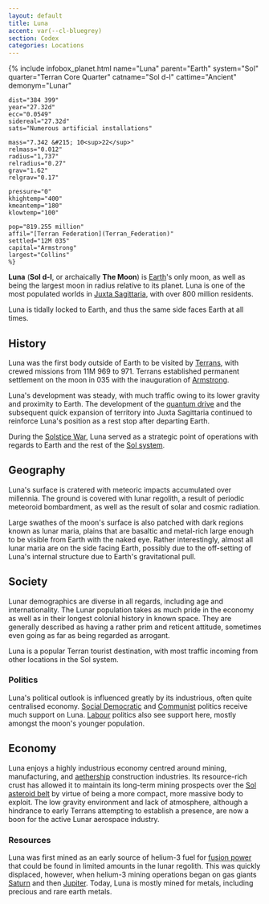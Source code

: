 ```yaml
---
layout: default
title: Luna
accent: var(--cl-bluegrey)
section: Codex
categories: Locations
---
```

{% include infobox_planet.html
    name="Luna"
    parent="Earth"
    system="Sol"
    quarter="Terran Core Quarter"
    catname="Sol d-I"
    cattime="Ancient"
    demonym="Lunar"

    dist="384 399" 
    year="27.32d"
    ecc="0.0549"
    sidereal="27.32d"
    sats="Numerous artificial installations"

    mass="7.342 &#215; 10<sup>22</sup>"
    relmass="0.012" 
    radius="1,737" 
    relradius="0.27"
    grav="1.62"
    relgrav="0.17"

    pressure="0"
    khightemp="400"
    kmeantemp="180"
    klowtemp="100"

    pop="819.255 million"
    affil="[Terran Federation](Terran_Federation)"
    settled="12M 035"
    capital="Armstrong"
    largest="Collins"
    %}

**Luna** (**Sol d-I**, or archaically **The Moon**) is [Earth](Earth)'s only moon, as well as
being the largest moon in radius relative to its planet. Luna is one of the most populated worlds in
[Juxta Sagittaria](Juxta_Sagittaria), with over 800 million residents.

Luna is tidally locked to Earth, and thus the same side faces Earth at all times.

## History
Luna was the first body outside of Earth to be visited by [Terrans](Terran_Federation), with
crewed missions from 11M 969 to 971. Terrans established permanent settlement on the moon in 035 with
the inauguration of [Armstrong](Armstrong).

Luna's development was steady, with much traffic owing to its lower gravity and proximity to Earth.
The development of the [quantum drive](Quantum_drive) and the subsequent quick expansion of territory
into Juxta Sagittaria continued to reinforce Luna's position as a rest stop after departing Earth.

During the [Solstice War](Solstice_War), Luna served as a strategic point of operations with regards
to Earth and the rest of the [Sol system](Sol#solar_system).

## Geography
Luna's surface is cratered with meteoric impacts accumulated over millennia. The ground is covered
with lunar regolith, a result of periodic meteoroid bombardment, as well as the result of solar and
cosmic radiation.

Large swathes of the moon's surface is also patched with dark regions known as lunar maria, plains
that are basaltic and metal-rich large enough to be visible from Earth with the naked eye. Rather
interestingly, almost all lunar maria are on the side facing Earth, possibly due to the off-setting
of Luna's internal structure due to Earth's gravitational pull.

## Society
Lunar demographics are diverse in all regards, including age and internationality. The Lunar population
takes as much pride in the economy as well as in their longest colonial history in known space. They
are generally described as having a rather prim and reticent attitude, sometimes even going as far as
being regarded as arrogant.

Luna is a popular Terran tourist destination, with most traffic incoming from other locations in the
Sol system.

### Politics
Luna's political outlook is influenced greatly by its industrious, often quite centralised economy.
[Social Democratic](Social_Democratic_Party) and [Communist](Communist_party) politics receive
much support on Luna. [Labour](Labour_party) politics also see support here, mostly amongst the moon's
younger population.

## Economy
Luna enjoys a highly industrious economy centred around mining, manufacturing, and [aethership](Aethership)
construction industries. Its resource-rich crust has allowed it to maintain its long-term mining
prospects over the [Sol asteroid belt](Solar_asteroid_belt) by virtue of being a more compact, more
massive body to exploit. The low gravity environment and lack of atmosphere, although a hindrance to
early Terrans attempting to establish a presence, are now a boon for the active Lunar aerospace
industry.

### Resources
Luna was first mined as an early source of helium-3 fuel for [fusion power](Fusion_energy) that could
be found in limited amounts in the lunar regolith. This was quickly displaced, however, when helium-3
mining operations began on gas giants [Saturn](Saturn) and then [Jupiter](Jupiter). Today, Luna is
mostly mined for metals, including precious and rare earth metals.
